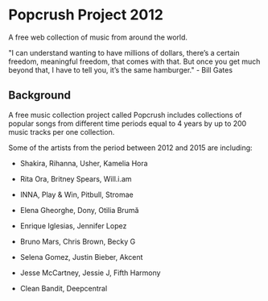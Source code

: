 # Popcrush Project 2012

A free web collection of music from around the world.

"I can understand wanting to have millions of dollars, there’s a certain freedom, meaningful freedom, that comes with that. But once you get much beyond that, I have to tell you, it’s the same hamburger." - Bill Gates

## Background

A free music collection project called Popcrush includes collections of popular songs from different time periods equal to 4 years by up to 200 music tracks per one collection.

Some of the artists from the period between 2012 and 2015 are including:

* Shakira, Rihanna, Usher, Kamelia Hora

* Rita Ora, Britney Spears, Will.i.am

* INNA, Play & Win, Pitbull, Stromae

* Elena Gheorghe, Dony, Otilia Brumă

* Enrique Iglesias, Jennifer Lopez

* Bruno Mars, Chris Brown, Becky G

* Selena Gomez, Justin Bieber, Akcent

* Jesse McCartney, Jessie J, Fifth Harmony

* Clean Bandit, Deepcentral
